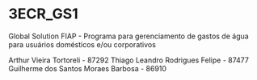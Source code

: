 # 3ECR_GS1
Global Solution FIAP - Programa para gerenciamento de gastos de água para usuários domésticos e/ou corporativos

Arthur Vieira Tortoreli - 87292
Thiago Leandro Rodrigues Felipe - 87477
Guilherme dos Santos Moraes Barbosa - 86910
